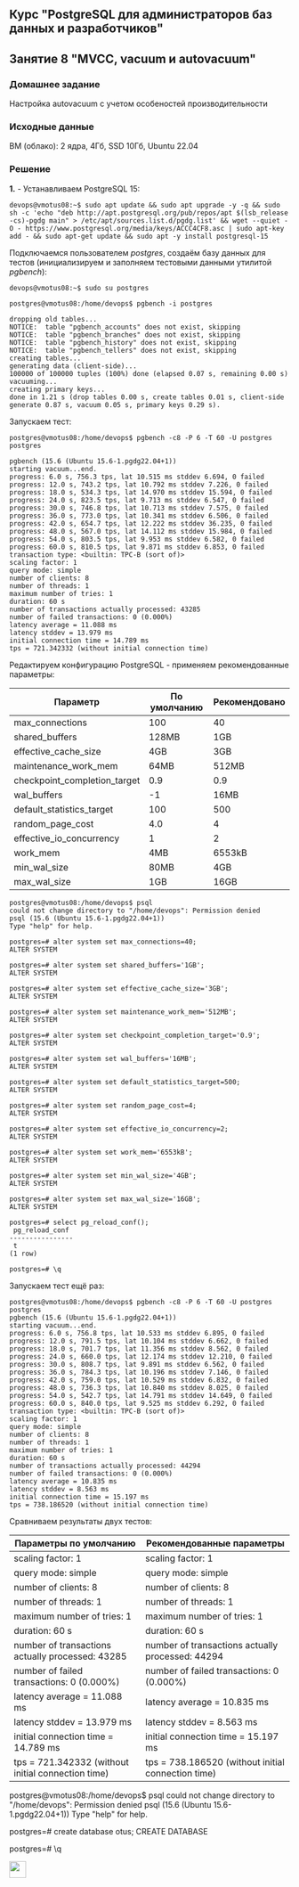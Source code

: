 ## Курс "PostgreSQL для администраторов баз данных и разработчиков"

## Занятие 8 "MVCC, vacuum и autovacuum"

### Домашнее задание
Настройка autovacuum с учетом особеностей производительности

### Исходные данные
ВМ (облако): 2 ядра, 4Гб, SSD 10Гб, Ubuntu 22.04 

### Решение

**1.** - Устанавливаем PostgreSQL 15:
```
devops@vmotus08:~$ sudo apt update && sudo apt upgrade -y -q && sudo sh -c 'echo "deb http://apt.postgresql.org/pub/repos/apt $(lsb_release -cs)-pgdg main" > /etc/apt/sources.list.d/pgdg.list' && wget --quiet -O - https://www.postgresql.org/media/keys/ACCC4CF8.asc | sudo apt-key add - && sudo apt-get update && sudo apt -y install postgresql-15
```

Подключаемся пользователем _postgres_, создаём базу данных для тестов (инициализируем и заполняем тестовыми данными утилитой _pgbench_):
```
devops@vmotus08:~$ sudo su postgres

postgres@vmotus08:/home/devops$ pgbench -i postgres

dropping old tables...
NOTICE:  table "pgbench_accounts" does not exist, skipping
NOTICE:  table "pgbench_branches" does not exist, skipping
NOTICE:  table "pgbench_history" does not exist, skipping
NOTICE:  table "pgbench_tellers" does not exist, skipping
creating tables...
generating data (client-side)...
100000 of 100000 tuples (100%) done (elapsed 0.07 s, remaining 0.00 s)
vacuuming...
creating primary keys...
done in 1.21 s (drop tables 0.00 s, create tables 0.01 s, client-side generate 0.87 s, vacuum 0.05 s, primary keys 0.29 s).
```

Запускаем тест:
```
postgres@vmotus08:/home/devops$ pgbench -c8 -P 6 -T 60 -U postgres postgres

pgbench (15.6 (Ubuntu 15.6-1.pgdg22.04+1))
starting vacuum...end.
progress: 6.0 s, 756.3 tps, lat 10.515 ms stddev 6.694, 0 failed
progress: 12.0 s, 743.2 tps, lat 10.792 ms stddev 7.226, 0 failed
progress: 18.0 s, 534.3 tps, lat 14.970 ms stddev 15.594, 0 failed
progress: 24.0 s, 823.5 tps, lat 9.713 ms stddev 6.547, 0 failed
progress: 30.0 s, 746.8 tps, lat 10.713 ms stddev 7.575, 0 failed
progress: 36.0 s, 773.0 tps, lat 10.341 ms stddev 6.506, 0 failed
progress: 42.0 s, 654.7 tps, lat 12.222 ms stddev 36.235, 0 failed
progress: 48.0 s, 567.0 tps, lat 14.112 ms stddev 15.984, 0 failed
progress: 54.0 s, 803.5 tps, lat 9.953 ms stddev 6.582, 0 failed
progress: 60.0 s, 810.5 tps, lat 9.871 ms stddev 6.853, 0 failed
transaction type: <builtin: TPC-B (sort of)>
scaling factor: 1
query mode: simple
number of clients: 8
number of threads: 1
maximum number of tries: 1
duration: 60 s
number of transactions actually processed: 43285
number of failed transactions: 0 (0.000%)
latency average = 11.088 ms
latency stddev = 13.979 ms
initial connection time = 14.789 ms
tps = 721.342332 (without initial connection time)
```

Редактируем конфигурацию PostgreSQL - применяем рекомендованные параметры:

<table class='table-1 table-striped-1'>
	<thead>
		<tr><th>Параметр</th><th>По умолчанию</th><th>Рекомендовано</th></tr>
	</thead>
	<tbody>
		<tr><td>max_connections</td><td>100</td><td>40</td></tr>
		<tr><td>shared_buffers</td><td>128MB</td><td>1GB</td></tr>
		<tr><td>effective_cache_size</td><td>4GB</td><td>3GB</td></tr>
		<tr><td>maintenance_work_mem</td><td>64MB</td><td>512MB</td></tr>
		<tr><td>checkpoint_completion_target</td><td>0.9</td><td>0.9</td></tr>
		<tr><td>wal_buffers</td><td>-1</td><td>16MB</td></tr>
		<tr><td>default_statistics_target</td><td>100</td><td>500</td></tr>
		<tr><td>random_page_cost</td><td>4.0</td><td>4</td></tr>
		<tr><td>effective_io_concurrency</td><td>1</td><td>2</td></tr>
		<tr><td>work_mem</td><td>4MB</td><td>6553kB</td></tr>
		<tr><td>min_wal_size</td><td>80MB</td><td>4GB</td></tr>
		<tr><td>max_wal_size</td><td>1GB</td><td>16GB</td></tr>
	</tbody>
</table>

```
postgres@vmotus08:/home/devops$ psql
could not change directory to "/home/devops": Permission denied
psql (15.6 (Ubuntu 15.6-1.pgdg22.04+1))
Type "help" for help.

postgres=# alter system set max_connections=40;
ALTER SYSTEM

postgres=# alter system set shared_buffers='1GB';
ALTER SYSTEM

postgres=# alter system set effective_cache_size='3GB';
ALTER SYSTEM

postgres=# alter system set maintenance_work_mem='512MB';
ALTER SYSTEM

postgres=# alter system set checkpoint_completion_target='0.9';
ALTER SYSTEM

postgres=# alter system set wal_buffers='16MB';
ALTER SYSTEM

postgres=# alter system set default_statistics_target=500;
ALTER SYSTEM

postgres=# alter system set random_page_cost=4;
ALTER SYSTEM

postgres=# alter system set effective_io_concurrency=2;
ALTER SYSTEM

postgres=# alter system set work_mem='6553kB';
ALTER SYSTEM

postgres=# alter system set min_wal_size='4GB';
ALTER SYSTEM

postgres=# alter system set max_wal_size='16GB';
ALTER SYSTEM

postgres=# select pg_reload_conf();
 pg_reload_conf
----------------
 t
(1 row)

postgres=# \q
```

Запускаем тест ещё раз:
```
postgres@vmotus08:/home/devops$ pgbench -c8 -P 6 -T 60 -U postgres postgres
pgbench (15.6 (Ubuntu 15.6-1.pgdg22.04+1))
starting vacuum...end.
progress: 6.0 s, 756.8 tps, lat 10.533 ms stddev 6.895, 0 failed
progress: 12.0 s, 791.5 tps, lat 10.104 ms stddev 6.662, 0 failed
progress: 18.0 s, 701.7 tps, lat 11.356 ms stddev 8.562, 0 failed
progress: 24.0 s, 660.0 tps, lat 12.174 ms stddev 12.210, 0 failed
progress: 30.0 s, 808.7 tps, lat 9.891 ms stddev 6.562, 0 failed
progress: 36.0 s, 784.3 tps, lat 10.196 ms stddev 7.146, 0 failed
progress: 42.0 s, 759.0 tps, lat 10.529 ms stddev 6.832, 0 failed
progress: 48.0 s, 736.3 tps, lat 10.840 ms stddev 8.025, 0 failed
progress: 54.0 s, 542.7 tps, lat 14.791 ms stddev 14.649, 0 failed
progress: 60.0 s, 840.0 tps, lat 9.525 ms stddev 6.292, 0 failed
transaction type: <builtin: TPC-B (sort of)>
scaling factor: 1
query mode: simple
number of clients: 8
number of threads: 1
maximum number of tries: 1
duration: 60 s
number of transactions actually processed: 44294
number of failed transactions: 0 (0.000%)
latency average = 10.835 ms
latency stddev = 8.563 ms
initial connection time = 15.197 ms
tps = 738.186520 (without initial connection time)
```

Сравниваем результаты двух тестов:
<table class='table-1 table-striped-1'>
	<thead>
		<tr><th>Параметры по умолчанию</th><th>Рекомендованные параметры</th></tr>
	</thead>
	<tbody>
		<tr><td>scaling factor: 1</td><td>scaling factor: 1</td></tr>
		<tr><td>query mode: simple</td><td>query mode: simple</td></tr>
		<tr><td>number of clients: 8</td><td>number of clients: 8</td></tr>
		<tr><td>number of threads: 1</td><td>number of threads: 1</td></tr>
		<tr><td>maximum number of tries: 1</td><td>maximum number of tries: 1</td></tr>
		<tr><td>duration: 60 s</td><td>duration: 60 s</td></tr>
		<tr><td>number of transactions actually processed: 43285</td><td>number of transactions actually processed: 44294</td></tr>
		<tr><td>number of failed transactions: 0 (0.000%)</td><td>number of failed transactions: 0 (0.000%)</td></tr>
		<tr><td>latency average = 11.088 ms</td><td>latency average = 10.835 ms</td></tr>
		<tr><td>latency stddev = 13.979 ms</td><td>latency stddev = 8.563 ms</td></tr>
		<tr><td>initial connection time = 14.789 ms</td><td>initial connection time = 15.197 ms</td></tr>
		<tr><td>tps = 721.342332 (without initial connection time)</td><td>tps = 738.186520 (without initial connection time)</td></tr>
	</tbody>
</table>










postgres@vmotus08:/home/devops$ psql
could not change directory to "/home/devops": Permission denied
psql (15.6 (Ubuntu 15.6-1.pgdg22.04+1))
Type "help" for help.

postgres=# create database otus;
CREATE DATABASE

postgres=# \q



<code><img height="30" src="https://cdn.jsdelivr.net/npm/simple-icons@3.13.0/icons/postgresql.svg"></code>
